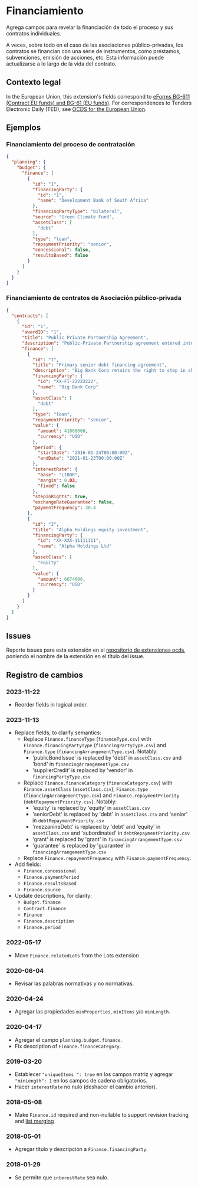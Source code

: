 # Financiamiento

Agrega campos para revelar la financiación de todo el proceso y sus contratos individuales.

A veces, sobre todo en el caso de las asociaciones público-privadas, los contratos se financian con una serie de instrumentos, como préstamos, subvenciones, emisión de acciones, etc. Esta información puede actualizarse a lo largo de la vida del contrato.

## Contexto legal

In the European Union, this extension's fields correspond to [eForms BG-611 (Contract EU funds) and BG-61 (EU funds)](https://docs.ted.europa.eu/eforms/latest/reference/business-terms/). For correspondences to Tenders Electronic Daily (TED), see [OCDS for the European Union](https://standard.open-contracting.org/profiles/eu/latest/en/).

## Ejemplos

### Financiamiento del proceso de contratación

```json
{
  "planning": {
    "budget": {
      "finance": [
        {
          "id": "1",
          "financingParty": {
            "id": "1",
            "name": "Development Bank of South Africa"
          },
          "financingPartyType": "bilateral",
          "source": "Green Climate Fund",
          "assetClass": [
            "debt"
          ],
          "type": "loan",
          "repaymentPriority": "senior",
          "concessional": false,
          "resultsBased": false
        }
      ]
    }
  }
}
```

### Financiamiento de contratos de Asociación público-privada

```json
{
  "contracts": [
    {
      "id": "1",
      "awardID": "1",
      "title": "Public Private Partnership Agreement",
      "description": "Public-Private Partnership agreement entered into by and between telecoms promoter, together with national fibre infrastructure and the special purpose vehicle Mega Consortium Ltd",
      "finance": [
        {
          "id": "1",
          "title": "Primary senior debt financing agreement",
          "description": "Big Bank Corp retains the right to step in should Mega Consortium fail to comply with the repayment schedule for a period of 3 consecutive months.",
          "financingParty": {
            "id": "XX-FI-22222222",
            "name": "Big Bank Corp"
          },
          "assetClass": [
            "debt"
          ],
          "type": "loan",
          "repaymentPriority": "senior",
          "value": {
            "amount": 41000000,
            "currency": "USD"
          },
          "period": {
            "startDate": "2016-01-24T00:00:00Z",
            "endDate": "2021-01-23T00:00:00Z"
          },
          "interestRate": {
            "base": "LIBOR",
            "margin": 0.03,
            "fixed": false
          },
          "stepInRights": true,
          "exchangeRateGuarantee": false,
          "paymentFrequency": 30.4
        },
        {
          "id": "2",
          "title": "Alpha Holdings equity investment",
          "financingParty": {
            "id": "XX-XXX-11111111",
            "name": "Alpha Holdings Ltd"
          },
          "assetClass": [
            "equity"
          ],
          "value": {
            "amount": 6674000,
            "currency": "USD"
          }
        }
      ]
    }
  ]
}
```

## Issues

Reporte issues para esta extensión en el [repositorio de extensiones ocds](https://github.com/open-contracting/ocds-extensions/issues), poniendo el nombre de la extensión en el título del issue.

## Registro de cambios

### 2023-11-22

- Reorder fields in logical order.

### 2023-11-13

- Replace fields, to clarify semantics:
  - Replace `Finance.financeType` (`financeType.csv`) with `Finance.financingPartyType` (`financingPartyType.csv`) and `Finance.type` (`financingArrangementType.csv`). Notably:
    - 'publicBondIssue' is replaced by 'debt' in `assetClass.csv` and 'bond' in `financingArrangementType.csv`
    - 'supplierCredit' is replaced by 'vendor' in `financingPartyType.csv`
  - Replace `Finance.financeCategory` (`financeCategory.csv`) with `Finance.assetClass` (`assetClass.csv`), `Finance.type` (`financingArrangementType.csv`) and `Finance.repaymentPriority` (`debtRepaymentPriority.csv`). Notably:
    - 'equity' is replaced by 'equity' in `assetClass.csv`
    - 'seniorDebt' is replaced by 'debt' in `assetClass.csv` and 'senior' in `debtRepaymentPriority.csv`
    - 'mezzanineDebt' is replaced by 'debt' and 'equity' in `assetClass.csv` and 'subordinated' in `debtRepaymentPriority.csv`
    - 'grant' is replaced by 'grant' in `financingArrangementType.csv`
    - 'guarantee' is replaced by 'guarantee' in `financingArrangementType.csv`
  - Replace `Finance.repaymentFrequency` with `Finance.paymentFrequency`.
- Add fields:
  - `Finance.concessional`
  - `Finance.paymentPeriod`
  - `Finance.resultsBased`
  - `Finance.source`
- Update descriptions, for clarity:
  - `Budget.finance`
  - `Contract.finance`
  - `Finance`
  - `Finance.description`
  - `Finance.period`

### 2022-05-17

- Move `Finance.relatedLots` from the Lots extension

### 2020-06-04

- Revisar las palabras normativas y no normativas.

### 2020-04-24

- Agregar las propiedades `minProperties`, `minItems` y/o `minLength`.

### 2020-04-17

- Agregar el campo `planning.budget.finance`.
- Fix description of `Finance.financeCategory`.

### 2019-03-20

- Establecer `"uniqueItems ": true` en los campos matriz y agregar `"minLength": 1` en los campos de cadena obligatorios.
- Hacer `interestRate` no nulo (deshacer el cambio anterior).

### 2018-05-08

- Make `Finance.id` required and non-nullable to support revision tracking and [list merging](https://standard.open-contracting.org/latest/en/schema/merging/#array-values)

### 2018-05-01

- Agregar título y descripción a `Finance.financingParty`.

### 2018-01-29

- Se permite que `interestRate` sea nulo.
